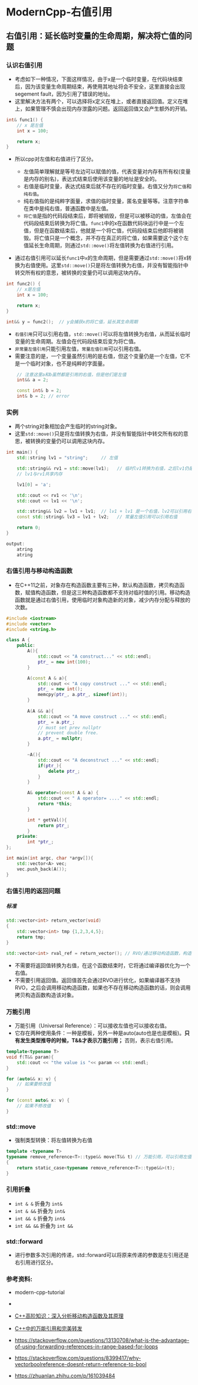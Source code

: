 # ModernCpp-右值引用




## 右值引用：延长临时变量的生命周期，解决将亡值的问题

### 认识右值引用

+ 考虑如下一种情况，下面这样情况，由于x是一个临时变量，在代码块结束后，因为该变量生命周期结束，再使用其地址将会不安全，这里直接会出现segement fault，因为引用了错误的地址。
+ 这里解决方法有两个，可以选择将x定义在堆上，或者直接返回值。定义在堆上，如果管理不慎会出现内存泄露的问题。返回返回值又会产生额外的开销。

``` cpp
int& func1() {
    // x 是左值
    int x = 100;

    return x;
}
```

+ 所以cpp对左值和右值进行了区分。
  + 左值简单理解就是等号左边可以赋值的值，代表变量对内存有所有权(变量是内存的别名)，表达式结束后使用该变量的地址是安全的。
  + 右值是临时变量，表达式结束后就不存在的临时变量。右值又分为`将亡值`和`纯右值`。
  + 纯右值指的是纯粹字面量，求值的临时变量，匿名变量等等。注意字符串在类中是纯右值，普通函数中是左值。
  + `将亡值`是指的代码段结束后，即将被销毁，但是可以被移动的值，左值会在代码段结束后转换为将亡值。`func1`中的x在函数代码块运行中是一个左值，但是在函数结束后，他就是一个将亡值，代码段结束后他即将被销毁。将亡值只是一个概念，并不存在真正的将亡值，如果需要这个这个左值延长生命周期，则通过`std::move()`将左值转换为右值进行引用。

+ 通过右值引用可以延长`func1`中`x`的生命周期，但是需要通过`std::move()`将x转换为右值使用。这里`std::move()`只是将左值转换为右值，并没有智能指针中转交所有权的意思，被转换的变量仍可以调用这块内存。

``` cpp
int func2() {
    // x是左值
    int x = 100;

    return x;	
}

int&& y = func2();	// y会捕获x的将亡值，延长其生命周期
```

+ `右值引用`只可以引用右值，`std::move()`可以将左值转换为右值，从而延长临时变量的生命周期。左值会在代码段结束后变为将亡值。
+ `非常量左值引用`只能引用左值，`常量左值引用`可以引用右值。
+ 需要注意的是，一个变量虽然引用的是右值，但这个变量仍是一个左值，它不是一个临时对象，也不是纯粹的字面量。

``` cpp
    // 注意这里a和b虽然都是引用的右值，但是他们是左值
    int&& a = 2;

    const int& b = 2;
	int& b = 2; // error
```

### 实例

+ 两个string对象相加会产生临时的string对象。
+ 这里`std::move()`只是将左值转换为右值，并没有智能指针中转交所有权的意思，被转换的变量仍可以调用这块内存。

``` cpp
int main() {
    std::string lv1 = "string";     // 左值

    std::string&& rv1 = std::move(lv1);   // 临时lv1转换为右值，之后lv1仍是一个左值。
    // lv1与rv1共享内存

    lv1[0] = 'a';

    std::cout << rv1 << '\n';
    std::cout << lv1 << '\n';

    std::string&& lv2 = lv1 + lv1;  // lv1 + lv1 是一个右值，lv2可以引用右值。
    const std::string& lv3 = lv1 + lv2;   // 常量左值引用可以引用右值

    return 0;    
}

output:
    atring
    atring
```

### 右值引用与移动构造函数

+ 在C++11之前，对象存在构造函数主要有三种，默认构造函数，拷贝构造函数，赋值构造函数，但是这三种构造函数都不支持对临时值的引用。移动构造函数就是通过右值引用，使用临时对象构造新的对象，减少内存分配与释放的次数。

``` cpp
#include <iostream>
#include <vector>
#include <string.h>

class A {
    public:
        A(){
            std::cout << "A construct..." << std::endl;
            ptr_ = new int(100);
        }

        A(const A & a){
            std::cout << "A copy construct ..." << std::endl;
            ptr_ = new int();
            memcpy(ptr_, a.ptr_, sizeof(int));
        }
    
        A(A && a){
            std::cout << "A move construct ..." << std::endl;
            ptr_ = a.ptr_;
            // must set prev nullptr
            // prevent double free.
            a.ptr_ = nullptr;
        }

        ~A(){
            std::cout << "A deconstruct ..." << std::endl;
            if(ptr_){
                delete ptr_;
            }
        }

        A& operator=(const A & a) {
            std::cout << " A operator= ...." << std::endl;
            return *this;
        }

        int * getVal(){
            return ptr_;
        }
    private:
        int *ptr_;
};

int main(int argc, char *argv[]){
    std::vector<A> vec;
    vec.push_back(A());
}
```

### 右值引用的返回问题

##### 标准

``` cpp
std::vector<int> return_vector(void)
{
    std::vector<int> tmp {1,2,3,4,5};
    return tmp;
}

std::vector<int> rval_ref = return_vector(); // RVO/通过移动构造函数，构造一个新的对象。
```

+ 不需要将返回值转换为右值，在这个函数结束时，它将通过编译器优化为一个右值。
+ 不需要引用返回值。返回值首先会通过RVO进行优化，如果编译器不支持RVO，之后会调用移动构造函数，如果也不存在移动构造函数的话，则会调用拷贝构造函数构造该对象。

### 万能引用

+ 万能引用（Universal Reference）：可以接收左值也可以接收右值。
+ 它存在两种使用条件：一种是模板，另外一种是auto(auto也是也是模板)。**只有发生类型推导的时候，T&&才表示万能引用；** 否则，表示右值引用。

``` cpp
template<typename T>
void f(T&& param){
    std::cout << "the value is "<< param << std::endl;
}

for (auto&& x: v) {
    // 如果要修改值
}

for (const auto& x: v) {
    // 如果不修改值
}
```

### std::move

+ 强制类型转换：将左值转换为右值

```cpp
template <typename T>
typename remove_reference<T>::type&& move(T&& t) // 万能引用，可以引用左值，也能引用右值
{
    return static_case<typename remove_reference<T>::type&&>(t);
}
```

### 引用折叠

- `int & &` 折叠为 `int&`
- `int & &&` 折叠为 `int&`
- `int && &` 折叠为 `int&`
- `int && &&` 折叠为 `int &&`

### std::forward

+ 进行参数多次引用的传递，std::forward可以将原来传递的参数是左引用还是右引用进行区分。

### 参考资料:

+ modern-cpp-tutorial

+ [右值引用返回]:https://stackoverflow.com/questions/4986673/c11-rvalues-and-move-semantics-confusion-return-statement?utm_source=wechat_session&utm_medium=social&utm_oi=792314251669823488


+ [C++高阶知识：深入分析移动构造函数及其原理](http://avdancedu.com/a39d51f9/)
+ [C++中的万能引用和完美转发](https://shuntan.github.io/posts/%E5%AE%8C%E7%BE%8E%E8%BD%AC%E5%8F%91)
+ https://stackoverflow.com/questions/13130708/what-is-the-advantage-of-using-forwarding-references-in-range-based-for-loops
+ https://stackoverflow.com/questions/8399417/why-vectorboolreference-doesnt-return-reference-to-bool
+ https://zhuanlan.zhihu.com/p/161039484

